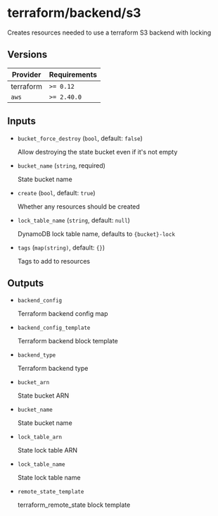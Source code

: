 # terraform/backend/s3

Creates resources needed to use a terraform S3 backend with locking

<!-- BEGIN_TF_DOCS -->

## Versions

| Provider  | Requirements |
| --------- | ------------ |
| terraform | `>= 0.12`    |
| `aws`     | `>= 2.40.0`  |

## Inputs

- `bucket_force_destroy` (`bool`, default: `false`)

  Allow destroying the state bucket even if it's not empty

- `bucket_name` (`string`, required)

  State bucket name

- `create` (`bool`, default: `true`)

  Whether any resources should be created

- `lock_table_name` (`string`, default: `null`)

  DynamoDB lock table name, defaults to `{bucket}-lock`

- `tags` (`map(string)`, default: `{}`)

  Tags to add to resources

## Outputs

- `backend_config`

  Terraform backend config map

- `backend_config_template`

  Terraform backend block template

- `backend_type`

  Terraform backend type

- `bucket_arn`

  State bucket ARN

- `bucket_name`

  State bucket name

- `lock_table_arn`

  State lock table ARN

- `lock_table_name`

  State lock table name

- `remote_state_template`

  terraform_remote_state block template
